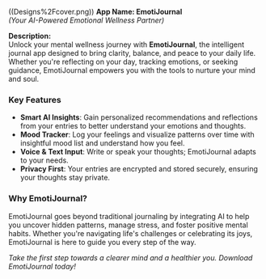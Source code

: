 ((Designs%2Fcover.png))
**App Name: EmotiJournal**  
*(Your AI-Powered Emotional Wellness Partner)*  

**Description:**\
Unlock your mental wellness journey with **EmotiJournal**, the intelligent journal app designed to bring clarity, balance, and peace to your daily life. Whether you're reflecting on your day, tracking emotions, or seeking guidance, EmotiJournal empowers you with the tools to nurture your mind and soul.

### **Key Features**

-   **Smart AI Insights**: Gain personalized recommendations and reflections from your entries to better understand your emotions and thoughts.
-   **Mood Tracker**: Log your feelings and visualize patterns over time with insightful mood list and understand how you feel.
-   **Voice & Text Input**: Write or speak your thoughts; EmotiJournal adapts to your needs.
-   **Privacy First**: Your entries are encrypted and stored securely, ensuring your thoughts stay private.

### **Why EmotiJournal?**

EmotiJournal goes beyond traditional journaling by integrating AI to help you uncover hidden patterns, manage stress, and foster positive mental habits. Whether you're navigating life's challenges or celebrating its joys, EmotiJournal is here to guide you every step of the way.

*Take the first step towards a clearer mind and a healthier you. Download EmotiJournal today!*
